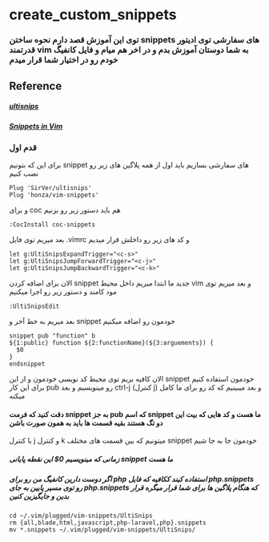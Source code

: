 # create_custom_snippets

### توی این آموزش قصد دارم نحوه ساختن snippets های سفارشی توی ادیتور قدرتمند vim به شما دوستان آموزش بدم و در اخر هم میام و فایل کانفیگ خودم رو در اختیار شما قرار میدم

## Reference

##### [ultisnips](https://github.com/SirVer/ultisnips)

##### [Snippets in Vim](https://blog.prismatik.com.au/snippets-in-vim-43cf2ad79000)

### قدم اول

برای این که بتونیم snippet های سفارشی بسازیم باید اول از همه پلاگین های زیر رو نصب کنیم

```
Plug 'SirVer/ultisnips'
Plug 'honza/vim-snippets'
```

و برای coc هم باید دستور زیر رو بزنیم

```
:CocInstall coc-snippets
```

بعد میریم توی فایل .vimrc و کد های زیر رو داخلش قرار میدیم

```
let g:UltiSnipsExpandTrigger="<c-s>"
let g:UltiSnipsJumpForwardTrigger="<c-j>"
let g:UltiSnipsJumpBackwardTrigger="<c-k>"
```

الان برای اضافه کردن snippet جدید ما ابتدا میریم داخل محیط vim و بعد میریم توی مود کامند و دستور زیر رو اجرا میکنیم

```
:UltiSnipsEdit
```

بعد میریم به خط آخر و snippet خودمون رو اضافه میکنیم

```
snippet pub "function" b
${1:public} function ${2:functionName}(${3:arguements}) {
  $0
}
endsnippet
```

الان کافیه بریم توی محیط کد نویسی خودمون و از این snippet خودمون استفاده کنیم برای این کار pub رو مینویسیم و بعد ctrl-j (کنترل j) و بعد میبینیم که کد رو برای ما کامل میکنه

#### دقت کنید که فرمت snippet به جز pub که اسم snippet ما هست و کد هایی که بیت این دو تگ هستند بقیه قسمت ها باید به همون صورت باشن

با کنترل j و کنترل k میتونیم که بین قسمت های مختلف snippet خودمون جا به جا شیم

##### زمانی که مینویسیم 0$ این نقطه پایانی snippet ما هست

##### اگر دوست دارین کانفیگ من رو برای php استفاده کیند ککافیه که فایل php.snippets رو توی مسیر پایین به جای php.snippets که هنگام پلاگین ها برای شما قرار میگره قرار بدین و جایگیزین کنین

```
cd ~/.vim/plugged/vim-snippets/UltiSnips
rm {all,blade,html,javascript,php-laravel,php}.snippets
mv *.snippets ~/.vim/plugged/vim-snippets/UltiSnips/
```
